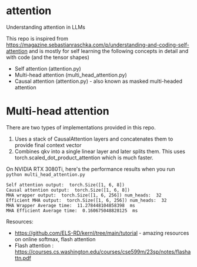# attention
Understanding attention in LLMs

This repo is inspired from https://magazine.sebastianraschka.com/p/understanding-and-coding-self-attention and is mostly for self learning the following concepts in detail and with code (and the tensor shapes)

* Self attention (attention.py)
* Multi-head attention (multi_head_attention.py)
* Causal attention (attention.py) - also known as masked multi-headed attention

# Multi-head attention
There are two types of implementations provided in this repo. 
1) Uses a stack of CausalAttention layers and concatenates them to provide final context vector
2) Combines qkv into a single linear layer and later splits them. This uses torch.scaled_dot_product_attention which is much faster. 

On NVIDIA RTX 3080Ti, here's the performance results when you run `python multi_head_attention.py`
```
Self attention output:  torch.Size([1, 6, 8])
Causal attention output:  torch.Size([1, 6, 8])
MHA wrapper output:  torch.Size([1, 6, 256]) num_heads:  32
Efficient MHA output:  torch.Size([1, 6, 256]) num_heads:  32
MHA Wrapper Average time:  11.278448104858398  ms
MHA Efficient Average time:  0.160675048828125  ms
```

Resources:

* https://github.com/ELS-RD/kernl/tree/main/tutorial - amazing resources on online softmax, flash attention
* Flash attention : https://courses.cs.washington.edu/courses/cse599m/23sp/notes/flashattn.pdf


